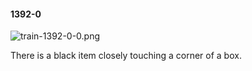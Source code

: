 #### 1392-0
![train-1392-0-0.png](https://github.com/lil-lab/nlvr/raw/master/nlvr/train/images/38/train-1392-0-0.png "train-1392-0-0.png")

There is a black item closely touching a corner of a box.